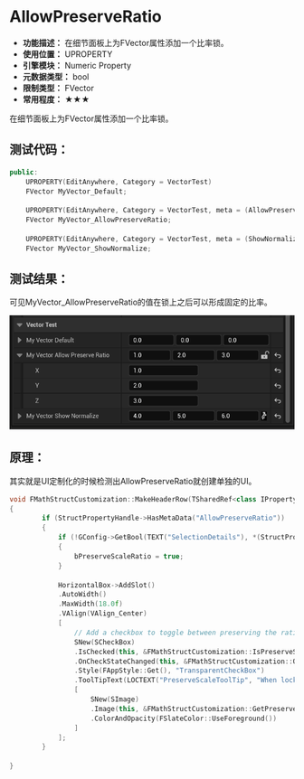 ﻿# AllowPreserveRatio

- **功能描述：** 在细节面板上为FVector属性添加一个比率锁。
- **使用位置：** UPROPERTY
- **引擎模块：** Numeric Property
- **元数据类型：** bool
- **限制类型：** FVector
- **常用程度：** ★★★

在细节面板上为FVector属性添加一个比率锁。

## 测试代码：

```cpp
public:
	UPROPERTY(EditAnywhere, Category = VectorTest)
	FVector MyVector_Default;

	UPROPERTY(EditAnywhere, Category = VectorTest, meta = (AllowPreserveRatio))
	FVector MyVector_AllowPreserveRatio;

	UPROPERTY(EditAnywhere, Category = VectorTest, meta = (ShowNormalize))
	FVector MyVector_ShowNormalize;
```

## 测试结果：

可见MyVector_AllowPreserveRatio的值在锁上之后可以形成固定的比率。

![AllowPreserveRatio](AllowPreserveRatio.gif)

## 原理：

其实就是UI定制化的时候检测出AllowPreserveRatio就创建单独的UI。

```cpp
void FMathStructCustomization::MakeHeaderRow(TSharedRef<class IPropertyHandle>& StructPropertyHandle, FDetailWidgetRow& Row)
{
		if (StructPropertyHandle->HasMetaData("AllowPreserveRatio"))
		{
			if (!GConfig->GetBool(TEXT("SelectionDetails"), *(StructPropertyHandle->GetProperty()->GetName() + TEXT("_PreserveScaleRatio")), bPreserveScaleRatio, GEditorPerProjectIni))
			{
				bPreserveScaleRatio = true;
			}

			HorizontalBox->AddSlot()
			.AutoWidth()
			.MaxWidth(18.0f)
			.VAlign(VAlign_Center)
			[
				// Add a checkbox to toggle between preserving the ratio of x,y,z components of scale when a value is entered
				SNew(SCheckBox)
				.IsChecked(this, &FMathStructCustomization::IsPreserveScaleRatioChecked)
				.OnCheckStateChanged(this, &FMathStructCustomization::OnPreserveScaleRatioToggled, StructWeakHandlePtr)
				.Style(FAppStyle::Get(), "TransparentCheckBox")
				.ToolTipText(LOCTEXT("PreserveScaleToolTip", "When locked, scales uniformly based on the current xyz scale values so the object maintains its shape in each direction when scaled"))
				[
					SNew(SImage)
					.Image(this, &FMathStructCustomization::GetPreserveScaleRatioImage)
					.ColorAndOpacity(FSlateColor::UseForeground())
				]
			];
		}

}
```
